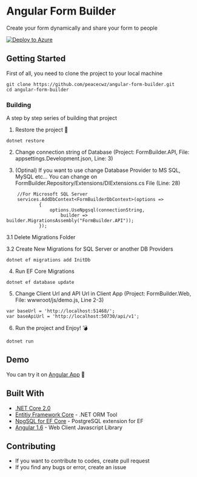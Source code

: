 # Angular Form Builder

Create your form dynamically and share your form to people

[![Deploy to Azure](http://azuredeploy.net/deploybutton.png)](https://azuredeploy.net/?repository=https://github.com/peacecwz/angular-form-builder)


## Getting Started

First of all, you need to clone the project to your local machine

```
git clone https://github.com/peacecwz/angular-form-builder.git
cd angular-form-builder
```

### Building

A step by step series of building that project

1. Restore the project :hammer:

```
dotnet restore
```

2. Change connection string of Database (Project: FormBuilder.API, File: appsettings.Development.json, Line: 3)

3. (Optinal) If you want to use change Database Provider to MS SQL, MySQL etc... You can change on FormBuilder.Repository/Extensions/DIExtensions.cs File (Line: 28)

```
    //For Microsoft SQL Server
    services.AddDbContext<FormBuilderDbContext>(options =>
            {
                options.UseNpgsql(connectionString,
                    builder => builder.MigrationsAssembly("FormBuilder.API"));
            });
```

3.1 Delete Migrations Folder

3.2 Create New Migrations for SQL Server or another DB Providers
```
dotnet ef migrations add InitDb
```

4. Run EF Core Migrations

```
dotnet ef database update
```

5. Change Client Url and API Url in Client App (Project: FormBuilder.Web, File: wwwroot/js/demo.js, Line 2-3)
```
var baseUrl = 'http://localhost:51468/';
var baseApiUrl = 'http://localhost:50730/api/v1';
```

6. Run the project and Enjoy! :bomb:

```
dotnet run
```
## Demo

You can try it on [Angular App](https://angular-form-builder.azurewebsites.net/#!/create) :gun:


## Built With

* [.NET Core 2.0](https://www.microsoft.com/net/) 
* [Entitiy Framework Core](https://docs.microsoft.com/en-us/ef/core/) - .NET ORM Tool
* [NpgSQL for EF Core](http://www.npgsql.org/efcore/) - PostgreSQL extension for EF 
* [Angular 1.6](https://angularjs.org/) - Web Client Javascript Library

## Contributing

* If you want to contribute to codes, create pull request
* If you find any bugs or error, create an issue

